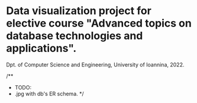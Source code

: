 # Data visualization project for elective course "Advanced topics on database technologies and applications".
Dpt. of Computer Science and Engineering, University of Ioannina,
2022.


/**
* TODO:
* .jpg with db's ER schema.
*/

